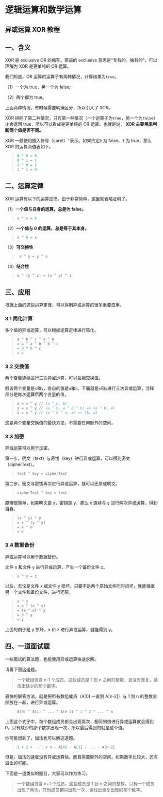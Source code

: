 # 逻辑运算和数学运算

## 异或运算 XOR 教程

## 一、含义

XOR 是 exclusive OR 的缩写。英语的 exclusive 意思是"专有的，独有的"，可以理解为 XOR 是更单纯的 OR 运算。

我们知道，OR 运算的运算子有两种情况，计算结果为`true`。

（1）一个为 true，另一个为 false;

（2）两个都为 true。

上面两种情况，有时候需要明确区分，所以引入了 XOR。

XOR 排除了第二种情况，只有第一种情况（一个运算子为`true`，另一个为`false`）才会返回 true，所以可以看成是更单纯的 OR 运算。也就是说， **XOR 主要用来判断两个值是否不同。**

XOR 一般使用插入符号（caret）`^`表示。如果约定`0` 为 false，`1` 为 true，那么 XOR 的运算真值表如下。

> ```javascript
> 0 ^ 0 = 0
> 0 ^ 1 = 1
> 1 ^ 0 = 1
> 1 ^ 1 = 0
> ```

## 二、运算定律

XOR 运算有以下的运算定律。由于非常简单，这里就省略证明了。

（1）**一个值与自身的运算，总是为 false。**

> ```javascript
> x ^ x = 0
> ```

（2）**一个值与 0 的运算，总是等于其本身。**

> ```javascript
> x ^ 0 = x
> ```

（3）**可交换性**

> ```javascript
>  x ^ y = y ^ x
> ```

（4）**结合性**

> ```javascript
> x ^ (y ^ z) = (x ^ y) ^ z
> ```

## 三、应用

根据上面的这些运算定律，可以得到异或运算的很多重要应用。

### 3.1 简化计算

多个值的异或运算，可以根据运算定律进行简化。

> ```javascript
> a ^ b ^ c ^ a ^ b
> = a ^ a ^ b ^ b ^ c
> = 0 ^ 0 ^ c
> = c
> ```

### 3.2 交换值

两个变量连续进行三次异或运算，可以互相交换值。

假设两个变量是`x`和`y`，各自的值是`a`和`b`。下面就是`x`和`y`进行三次异或运算，注释部分是每次运算后两个变量的值。

> ```javascript
> x = x ^ y // (a ^ b, b)
> y = x ^ y // (a ^ b, a ^ b ^ b) => (a ^ b, a)
> x = x ^ y // (a ^ b ^ a, a) => (b, a)
> ```

这是两个变量交换值的最快方法，不需要任何额外的空间。

### 3.3 加密

异或运算可以用于加密。

第一步，明文（text）与密钥（key）进行异或运算，可以得到密文（cipherText）。

> ```javascript
> text ^ key = cipherText
> ```

第二步，密文与密钥再次进行异或运算，就可以还原成明文。

> ```javascript
> cipherText ^ key = text
> ```

原理很简单，如果明文是 x，密钥是 y，那么 x 连续与 y 进行两次异或运算，得到自身。

> ```javascript
> (x ^ y) ^ y
> = x ^ (y ^ y)
> = x ^ 0
> = x
> ```

### 3.4 数据备份

异或运算可以用于数据备份。

文件 x 和文件 y 进行异或运算，产生一个备份文件 z。

> ```javascript
> x ^ y = z
> ```

以后，无论是文件 x 或文件 y 损坏，只要不是两个原始文件同时损坏，就能根据另一个文件和备份文件，进行还原。

> ```javascript
> x ^ z
> = x ^ (x ^ y) 
> = (x ^ x) ^ y
> = 0 ^ y
> = y
> ```

上面的例子是 y 损坏，x 和 z 进行异或运算，就能得到 y。

## 四、一道面试题

一些面试的算法题，也能使用异或运算快速求解。

请看下面这道题。

> 一个数组包含 n-1 个成员，这些成员是 1 到 n 之间的整数，且没有重复，请找出缺少的那个数字。

最快的解答方法，就是把所有数组成员（A[0] 一直到 A[n-2]）与 1 到 n 的整数全部放在一起，进行异或运算。

> ```javascript
> A[0] ^ A[1] ^ ... ^ A[n-2] ^ 1 ^ 2 ^ ... ^ n
> ```

上面这个式子中，每个数组成员都会出现两次，相同的值进行异或运算就会得到 0。只有缺少的那个数字出现一次，所以最后得到的就是这个值。

你可能想到了，加法也可以解这道题。

> ```javascript
> 1 + 2 +  ... + n - A[0] - A[1] - ... - A[n-2]
> ```

但是，加法的速度没有异或运算快，而且需要额外的空间。如果数字比较大，还有溢出的可能。

下面是一道类似的题目，大家可以作为练习。

> 一个数组包含 n+1 个成员，这些成员是 1 到 n 之间的整数。只有一个成员出现了两次，其他成员都只出现一次，请找出重复出现的那个数字。